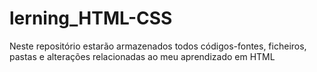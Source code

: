 # lerning_HTML-CSS
Neste repositório estarão armazenados todos códigos-fontes, ficheiros, pastas e alterações relacionadas ao meu aprendizado em HTML
